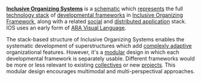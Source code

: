 **[Inclusive Organizing Systems](https://docs.google.com/drawings/d/1-WFMRYdueSBba1atcohX0G585zj-gBNlBvZQBqnEmEs/edit?usp=sharing)** is a [schematic](https://github.com/gcassel/Modular-Organizing-Terminology/blob/master/terms/schematic.md) which [represents](https://github.com/gcassel/Modular-Organizing-Terminology/blob/master/terms/represent.md) the full [technology stack](https://github.com/gcassel/Modular-Organizing-Terminology/blob/master/compound-terms/technology-stack.md) of [developmental frameworks](https://github.com/gcassel/Modular-Organizing-Terminology/blob/master/compound-terms/developmental-framework.md) in
[Inclusive Organizing Framework](https://docs.google.com/document/d/1_KwMbdghVVv1FODuy21QsXXXHsAKTLGc0YGT64oh0mg/edit?usp=sharing), along with a related [social](https://github.com/gcassel/Modular-Organizing-Terminology/blob/master/terms/social.md) and [distributed application](https://github.com/gcassel/Modular-Organizing-Terminology/blob/master/compound-terms/dapp.md) stack.  IOS uses an early form of [ARA Visual Language](https://docs.google.com/document/d/1cO_s2x5Aky-GnrhX2Tj8hFtj3s6qGKzugEf8AQiiXRg/edit?usp=sharing).

The stack-based structure of Inclusive Organizing Systems enables the systematic development of superstructures which add [complexly adaptive](https://github.com/gcassel/Modular-Organization-Terminology/blob/master/compound-terms/complex-adaptive-system.md) organizational features.  However, it's a [modular](https://github.com/gcassel/Modular-Organizing-Terminology/blob/master/terms/modular.md) design in which each developmental framework is separately usable.  Different frameworks would be more or less relevant to existing [collectives](https://github.com/gcassel/Modular-Organizing-Terminology/blob/master/terms/collective.md) or new [projects](https://github.com/gcassel/Modular-Organization-Terminology/blob/master/terms/project.md).  This modular design encourages multimodal and multi-perspectival approaches.

